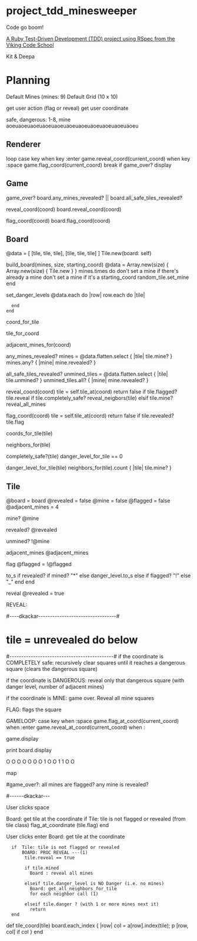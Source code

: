 # project_tdd_minesweeper
Code go boom!

[A Ruby Test-Driven Development (TDD) project using RSpec from the Viking Code School](http://www.vikingcodeschool.com)

Kit & Deepa

# Planning

Default Mines (mines: 9)
Default Grid (10 x 10)

get user action (flag or reveal)
get user coordinate

safe, dangerous: 1-8, mine
aoeuaoeuaoeuaoeuaoeuaoeuaoeuaoeuaoeuaoeuaoeu
## Renderer
  loop
    case key
    when key :enter
      game.reveal_coord(current_coord)
    when key :space
      game.flag_coord(current_coord)
    break if game_over?
    display

## Game
  game_over?
    board.any_mines_revealed? ||
    board.all_safe_tiles_revealed?

  reveal_coord(coord)
    board.reveal_coord(coord)

  flag_coord(coord)
     board.flag_coord(coord)

## Board
  @data = [ [tile, tile, tile], [tile, tile, tile] ]
  Tile.new(board: self)

  build_board(mines, size, starting_coord)
    @data = Array.new(size) { Array.new(size) { Tile.new } }
    mines.times do
      don't set a mine if there's already a mine
      don't set a mine if it's a starting_coord
      random_tile.set_mine
    end

  set_danger_levels
    @data.each do |row|
      row.each do |tile|

      end
    end

  coord_for_tile

  tile_for_coord

  adjacent_mines_for(coord)

  any_mines_revealed?
    mines = @data.flatten.select { |tile| tile.mine? }
    mines.any? { |mine| mine.revealed? }

  all_safe_tiles_revealed?
    unmined_tiles = @data.flatten.select { |tile| tile.unmined? }
    unmined_tiles.all? { |mine| mine.revealed? }

  reveal_coord(coord)
   tile = self.tile_at(coord)
   return false if tile.flagged?
   tile.reveal
   if tile.completely_safe?
     reveal_neigbors(tile)
   elsif tile.mine?
     reveal_all_mines

  flag_coord(coord)
   tile = self.tile_at(coord)
   return false if tile.revealed?
   tile.flag

  coords_for_tile(tile)

  neighbors_for(tile)

  completely_safe?(tile)
    danger_level_for_tile == 0

  danger_level_for_tile(tile)
    neighbors_for(tile).count { |tile| tile.mine? }


## Tile
  @board = board
  @revealed = false
  @mine = false
  @flagged = false
  @adjacent_mines = 4

  mine?
    @mine

  revealed?
    @revealed

  unmined?
    !@mine

  adjacent_mines
    @adjacent_mines

  flag
    @flagged = !@flagged

  to_s
    if revealed?
      if mined?
        "*"
      else
        danger_level.to_s
    else
      if flagged?
        "!"
      else
        "_"
      end
    end

  reveal
    @revealed = true

REVEAL:

  #----dkackar---------------------------------#
  # tile = unrevealed do below 
  #--------------------------------------------#
  if the coordinate is COMPLETELY safe:
    recursively clear squares until it reaches a dangerous square (clears the dangerous square)

  if the coordinate is DANGEROUS:
    reveal only that dangerous square (with danger level, number of adjacent mines)

  if the coordinate is MINE:
    game over. Reveal all mine squares


FLAG:
  flags the square

GAMELOOP: case key
  when :space
    game.flag_at_coord(current_coord)
  when :enter
    game.reveal_at_coord(current_coord)
  when :

  game.display

  print
board.display

O O O O O O O
1 O O 1 1 O O

map

#game_over?:
  all mines are flagged?
  any mine is revealed?


#------dkackar---

User clicks space
  
  Board:
    get tile at the coordinate
    if Tile: tile is not flagged or revealed (from tile class)
       flag_at_coordinate (tile.flag)
    end

User clicks enter
    Board:
      get tile at the coordinate
      
      if  Tile: tile is not flagged or revealed
          BOARD: PROC REVEAL ---(1)
           tile.reveal == true
          
           if tile.mined
             Board : reveal all mines 
          
           elseif tile.danger_level is NO Danger (i.e. no mines)
             Board: get_all_neighbors_for_tile
             for each neighbor call (1)
          
           elseif tile.danger ? (with 1 or more mines next it)
             return
      end       

            
        
def tile_coord(tile)
  board.each_index { |row| col = a[row].index(tile); p [row, col] if col }
end  
